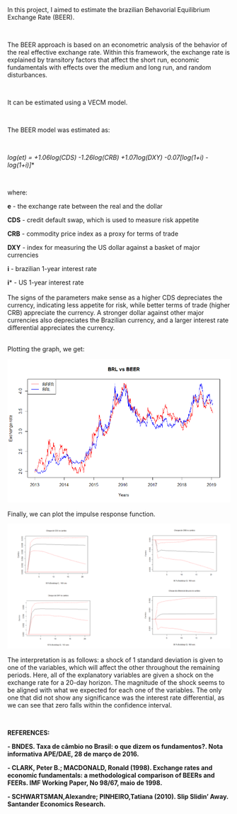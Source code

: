 <br>
<br>

In this project, I aimed to estimate the brazilian Behavorial Equilibrium Exchange Rate (BEER).  

<br>

The BEER approach is based on an econometric analysis of the behavior of the real effective exchange rate.
Within this framework, the exchange rate is explained by transitory factors that affect the short run,
economic fundamentals with effects over the medium and long run, and random disturbances. 

<br>

It can be estimated using a VECM model.

<br>

The BEER model was estimated as:

<br>

**log(et) = +1.06*log(CDS) -1.26*log(CRB) +1.07*log(DXY) -0.07*[log(1+i) - log(1+i*)]**



<br>

where:  

**e** - the exchange rate between the real and the dollar

**CDS** - credit default swap, which is used to measure risk appetite  

**CRB** - commodity price index as a proxy for terms of trade  

**DXY** - index for measuring the US dollar against a basket of major currencies  

**i** - brazilian 1-year interest rate  

**i*** - US 1-year interest rate  
<br>
The signs of the parameters make sense as a higher CDS depreciates the currency, indicating less appetite for risk, while better terms of trade (higher CRB) appreciate the currency. A stronger dollar against other major currencies also depreciates the Brazilian currency, and a larger interest rate differential appreciates the currency. 
<br>
<br>

Plotting the graph, we get:  

![](BRLvsBEER.png)




Finally, we can plot the impulse response function.


![](irf_.png)





The interpretation is as follows: a shock of 1 standard deviation is given to one of the variables, which
will affect the other throughout the remaining periods. Here, all of the explanatory variables are given a shock
on the exchange rate for a 20-day horizon. The magnitude of the shock seems to be aligned with what we expected
for each one of the variables. The only one that did not show any significance was the interest rate 
differential, as we can see that zero falls within the confidence interval.    

<br>  

**REFERENCES:**  

**- BNDES. Taxa de câmbio no Brasil: o que dizem os fundamentos?. Nota informativa APE/DAE, 28 de março de 2016.**

**- CLARK, Peter B.; MACDONALD, Ronald (1998). Exchange rates and economic fundamentals: a methodological comparison of BEERs and FEERs. IMF Working Paper, No 98/67, maio de 1998.**

**- SCHWARTSMAN,Alexandre; PINHEIRO,Tatiana (2010). Slip Slidin’ Away. Santander Economics Research.**

<br>  
<br>  
















